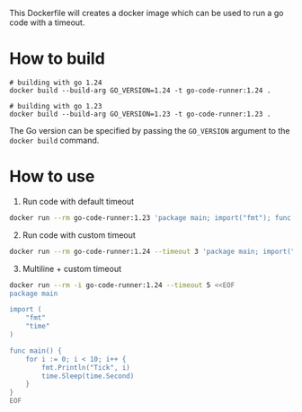 This Dockerfile will creates a docker image which can be used to run a go code with a timeout.

# How to build

```
# building with go 1.24
docker build --build-arg GO_VERSION=1.24 -t go-code-runner:1.24 .

# building with go 1.23
docker build --build-arg GO_VERSION=1.23 -t go-code-runner:1.23 .
```

The Go version can be specified by passing the `GO_VERSION` argument to the `docker build` command.

# How to use

1. Run code with default timeout

```sh
docker run --rm go-code-runner:1.23 'package main; import("fmt"); func main() { fmt.Println("Hello!") }'
```

2. Run code with custom timeout

```sh
docker run --rm go-code-runner:1.24 --timeout 3 'package main; import("time"); func main() { time.Sleep(5 * time.Second) }'
```

3. Multiline + custom timeout

```sh
docker run --rm -i go-code-runner:1.24 --timeout 5 <<EOF
package main

import (
    "fmt"
    "time"
)

func main() {
    for i := 0; i < 10; i++ {
        fmt.Println("Tick", i)
        time.Sleep(time.Second)
    }
}
EOF
```